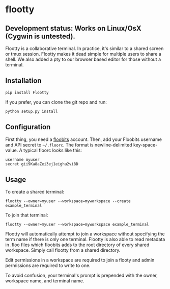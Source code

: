 # flootty

## Development status: Works on Linux/OsX (Cygwin is untested).

Flootty is a collaborative terminal. In practice, it's similar to a shared screen or tmux session.
Flootty makes it dead simple for multiple users to share a shell.
We also added a pty to our browser based editor for those without a terminal.


## Installation

    pip install Flootty

If you prefer, you can clone the git repo and run:

    python setup.py install


## Configuration

First thing, you need a [floobits](https://floobits.com/) account.  Then, add your Floobits username and API secret to `~/.floorc`. The format is newline-delimited key-space-value. A typical floorc looks like this:

    username myuser
    secret gii9Ka8aZei3ej1eighu2vi8D


## Usage

To create a shared terminal:

    flootty --owner=myuser --workspace=myworkspace --create example_terminal

To join that terminal:

    flootty --owner=myuser --workspace=myworkspace example_terminal

Flootty will automatically attempt to join a workspace without specifying the term name if there is only one terminal.
Flootty is also able to read metadata in .floo files which floobits adds to the root directory of every shared workspace.  Simply call flootty from a shared directory.

Edit permissions in a workspace are required to join a flooty and admin permissions are required to write to one.

To avoid confusion, your terminal's prompt is prepended with the owner, workspace name, and terminal name.
